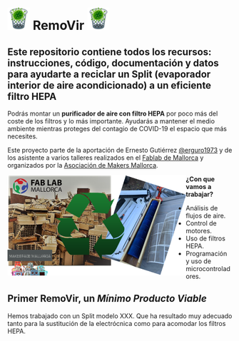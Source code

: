 # <img src="./img/removir_logo.png" width="50" /> RemoVir <img src="./img/removir_logo.png" width="50" />
## Este repositorio contiene todos los recursos: instrucciones, código, documentación y datos para ayudarte a reciclar un Split (evaporador interior de aire acondicionado) a un eficiente filtro HEPA

Podrás montar un **purificador de aire con filtro HEPA** por poco más del coste de los filtros y lo más importante. Ayudarás a mantener el medio ambiente mientras proteges del contagio de COVID-19 el espacio que más necesites.

Este proyecto parte de la aportación de Ernesto Gutiérrez [@erguro1973](https://twitter.com/erguro1973) y de los asistente a varios talleres realizados en el [Fablab de Mallorca](http://fablabmallorca.com/) y organizados por la [Asociación de Makers Mallorca](https://makespacemallorca.org/).

<img src="./img/removir_poster.png" width="400" align="left" />

**¿Con que vamos a trabajar?**
* Análisis de flujos de aire.
* Control de motores.
* Uso de filtros HEPA.
* Programación y uso de microcontroladores.

## Primer RemoVir, un _Mínimo Producto Viable_
Hemos trabajado con un Split modelo XXX. Que ha resultado muy adecuado tanto para la sustitución de la electrócnica como para acomodar los filtros HEPA.


